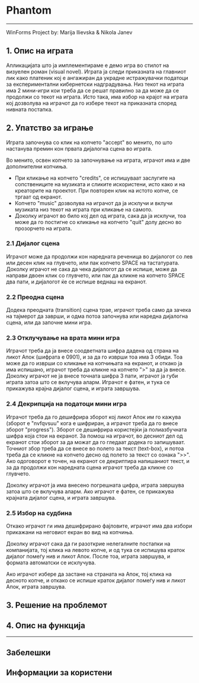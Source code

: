 # Phantom
---
WinForms Project by: Marija Ilievska & Nikola Janev

## 1. Oпис на играта

Апликацијата што ја имплементираме е демо игра во стилот на визуелен роман (visual novel). Играта ја следи приказната на главниот лик како платеник кој е ангажиран да украдне истражувачки податоци за експериментални кибернетски надградувања. Низ текот на играта има 2 мини-игри кои треба да се решат правилно за да може да се продолжи со текот на играта. Исто така, има избор на крајот на играта кој дозволува на играчот да го избере текот на приказната според нивната постапка.

## 2. Упатство за играње

Играта започнува со клик на копчето "accept" во менито, по што настанува премин кон првата дијалогна сцена во играта.

Во менито, освен копчето за започнување на играта, играчот има и две дополнителни копчиња.
- При кликање на копчето "credits", се испишуваат заслугите на сопствениците на музиката и сликите искористени, исто како и на креаторите на проектот. При повторен клик на истото копче, се тргаат од екранот.
- Копчето "music" дозволува на играчот да ја исклучи и вклучи музиката низ текот на играта при кликање на самото.
- Доколку играчот во било кој дел од играта, сака да ја исклучи, тоа може да го постигне со кликање на копчето "quit" долу десно во прозорчето на играта.

### 2.1 Дијалог сцена

Играчот може да продолжи кон наредната реченица во дијалогот со лев или десен клик на глувчето, или пак копчето SPACE на тастатурата.
Доколку играчот не сака да чека дијалогот да се испише, може да направи двоен клик со глувчето, или пак да кликне на копчето SPACE два пати, и дијалогот ќе се испише веднаш на екранот.

### 2.2 Преодна сцена
Додека преодната (transition) сцена трае, играчот треба само да зачека на тајмерот да заврши, и одма потоа започнува или наредна дијалогна сцена, или да започне мини игра.

### 2.3 Отклучување на врата мини игра

Играчот треба да ја внесе соодветната шифра дадена од страна на ликот Апок (шифрата е 0901), и за да го изврши тоа има 3 обиди. Тоа може да го изврши со кликање на копчињата на екранот, и откако ја има испишано, играчот треба да кликне на копчето ">" за да ја внесе. Доколку играчот не ја внесе точната шифра 3 пати, играчот ја губи играта затоа што се вклучува аларм. Играчот е фатен, и тука се прикажува крајна дијалог сцена, и играта завршува.

### 2.4 Декрипција на податоци мини игра

Играчот треба да го дешифрира зборот кој ликот Апок им го кажува (зборот е "nvfqvsuu" кога е шифриран, а играчот треба да го внесе зборот "progress"). Зборот се дешифрира користејќи ја полиазбучната шифра која стои на екранот. За помош на играчот, во десниот дел од екранот стои зборот за да можат да го гледаат додека го запишуваат. Точниот збор треба да се внесе во полето за текст (text-box), и потоа треба да се кликне на копчето десно од полето за текст со ознака ">>". Ако одоговорот е точен, на екранот се декриптира напишаниот текст, и за да продолжи кон наредната сцена играчот треба да кликне со глувчето.

Доколку играчот ја има внесено погрешната цифра, играта завршува затоа што се вклучува аларм. Ако играчот е фатен, се прикажува крајната дијалог сцена, и играта завршува.

### 2.5 Избор на судбина

Откако играчот ги има дешифрирано фајловите, играчот има два избори прикажани на неговиот екран во вид на копчиња.

Доколку играчот сака да ги разоткрие нелегалните постапки на компанијата, тој клика на левото копче, и од тука се испишува краток дијалог помеѓу нив и ликот Апок. После тоа, играта завршува, и формата автоматски се исклучува.

Ако играчот избере да застане на страната на Апок, тој клика на десното копче, и откако се испише краток дијалог помеѓу нив и ликот Апок, играта завршува.

## 3. Решение на проблемот



## 4. Oпис на функција
---
## Забелешки
## Информации за користени 
